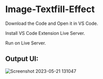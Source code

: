 # Image-Textfill-Effect

Download the Code and Open it in VS Code.

Install VS Code Extension Live Server.

Run on Live Server.

## Output UI:

![Screenshot 2023-05-21 131047](https://github.com/rohanmr/Image-Textfill-Effect/assets/122428641/439753d7-fbe1-4edf-92cd-7aaef19adcbf)
